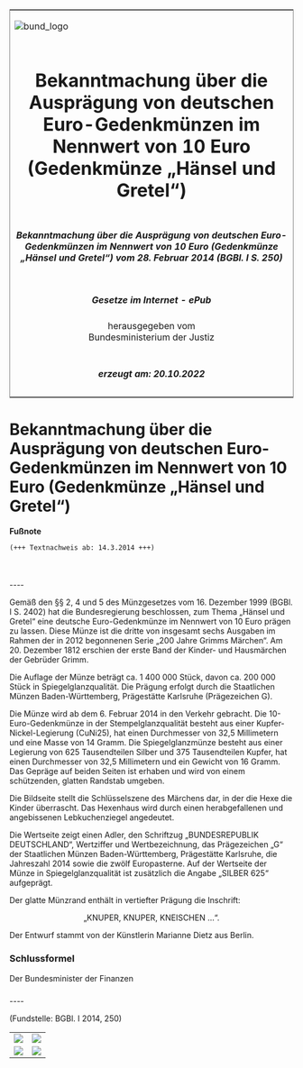<span id="DECKBLATT.html"></span>

<table border="0" frame="border" width="100%">

<tr valign="top">

<td align="left">

![bund\_logo](BfJ_2021_Web_de_de.gif)

</td>

<td align="right">

 

</td>

</tr>

<tr align="center" valign="middle">

<td colspan="2">

# Bekanntmachung über die Ausprägung von deutschen Euro-Gedenkmünzen im Nennwert von 10 Euro (Gedenkmünze „Hänsel und Gretel“)

</td>

</tr>

<tr align="center" valign="middle">

<td colspan="2">

##### Bekanntmachung über die Ausprägung von deutschen Euro-Gedenkmünzen im Nennwert von 10 Euro (Gedenkmünze „Hänsel und Gretel“) vom 28. Februar 2014 (BGBl. I S. 250)

</td>

</tr>

<tr align="center" valign="middle">

<td colspan="2">

  
  

##### Gesetze im Internet - ePub  
  
herausgegeben vom  
Bundesministerium der Justiz

</td>

</tr>

<tr align="center" valign="bottom">

<td colspan="2">

  
  

##### erzeugt am: 20.10.2022

</td>

</tr>

</table>

<span id="BJNR025000014.html"></span>

# Bekanntmachung über die Ausprägung von deutschen Euro-Gedenkmünzen im Nennwert von 10 Euro (Gedenkmünze „Hänsel und Gretel“)

<div>

  
**Fußnote**

<div class="jnhtml">

<div>

<div class="jurAbsatz">

  

``` 
(+++ Textnachweis ab: 14.3.2014 +++)

 
```

</div>

</div>

</div>

</div>

<span id="BJNR025000014BJNE000100000.html"></span>

###   
\----

<div>

<div class="jnhtml">

<div>

<div class="jurAbsatz">

Gemäß den §§ 2, 4 und 5 des Münzgesetzes vom 16. Dezember 1999 (BGBl. I
S. 2402) hat die Bundesregierung beschlossen, zum Thema „Hänsel und
Gretel“ eine deutsche Euro-Gedenkmünze im Nennwert von 10 Euro prägen zu
lassen. Diese Münze ist die dritte von insgesamt sechs Ausgaben im
Rahmen der in 2012 begonnenen Serie „200 Jahre Grimms Märchen“. Am 20.
Dezember 1812 erschien der erste Band der Kinder- und Hausmärchen der
Gebrüder Grimm.

</div>

<div class="jurAbsatz">

Die Auflage der Münze beträgt ca. 1 400 000 Stück, davon ca. 200 000
Stück in Spiegelglanzqualität. Die Prägung erfolgt durch die
Staatlichen Münzen Baden-Württemberg, Prägestätte Karlsruhe
(Prägezeichen G).

</div>

<div class="jurAbsatz">

Die Münze wird ab dem 6. Februar 2014 in den Verkehr gebracht. Die
10-Euro-Gedenkmünze in der Stempelglanzqualität besteht aus einer
Kupfer-Nickel-Legierung (CuNi25), hat einen Durchmesser von 32,5
Millimetern und eine Masse von 14 Gramm. Die Spiegelglanzmünze besteht
aus einer Legierung von 625 Tausendteilen Silber und 375 Tausendteilen
Kupfer, hat einen Durchmesser von 32,5 Millimetern und ein Gewicht von
16 Gramm. Das Gepräge auf beiden Seiten ist erhaben und wird von einem
schützenden, glatten Randstab umgeben.

</div>

<div class="jurAbsatz">

Die Bildseite stellt die Schlüsselszene des Märchens dar, in der die
Hexe die Kinder überrascht. Das Hexenhaus wird durch einen
herabgefallenen und angebissenen Lebkuchenziegel angedeutet.

</div>

<div class="jurAbsatz">

Die Wertseite zeigt einen Adler, den Schriftzug „BUNDESREPUBLIK
DEUTSCHLAND“, Wertziffer und Wertbezeichnung, das Prägezeichen „G“ der
Staatlichen Münzen Baden-Württemberg, Prägestätte Karlsruhe, die
Jahreszahl 2014 sowie die zwölf Europasterne. Auf der Wertseite der
Münze in Spiegelglanzqualität ist zusätzlich die Angabe „SILBER 625“
aufgeprägt.

</div>

<div class="jurAbsatz">

Der glatte Münzrand enthält in vertiefter Prägung die Inschrift:

</div>

<div class="jurAbsatz" style="text-align:center;">

„KNUPER, KNUPER, KNEISCHEN …“.

</div>

<div class="jurAbsatz">

Der Entwurf stammt von der Künstlerin Marianne Dietz aus Berlin.

</div>

</div>

</div>

</div>

<span id="BJNR025000014BJNE000200000.html"></span>

### Schlussformel  

<div>

<div class="jnhtml">

<div>

<div class="jurAbsatz">

<span class="SP">Der Bundesminister der Finanzen</span>

</div>

</div>

</div>

</div>

<span id="BJNR025000014BJNE000300000.html"></span>

###   
\----

<div>

<div class="jnhtml">

<div>

<div class="jurAbsatz">

<div class="kommentar_Fundstelle">

(Fundstelle: BGBl. I 2014, 250)

</div>

</div>

  
  

|                                   |                                   |
| :-------------------------------: | :-------------------------------: |
| ![](bgbl1_2014_j0250-1_0010.jpeg) | ![](bgbl1_2014_j0250-1_0020.jpeg) |
| ![](bgbl1_2014_j0250-1_0030.jpeg) | ![](bgbl1_2014_j0250-1_0040.jpeg) |

</div>

</div>

</div>
